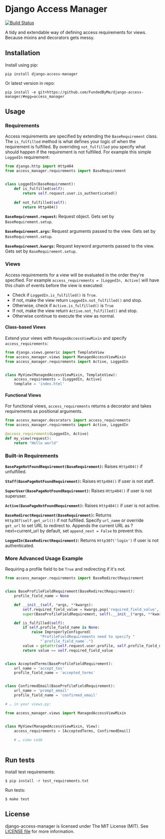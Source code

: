# Django Access Manager

[![Build Status](https://travis-ci.org/antonagestam/django-access-manager.svg?branch=master)](https://travis-ci.org/antonagestam/django-access-manager)

A tidy and extendable way of defining access requirements for views. Because mixins and decorators gets messy.

## Installation

Install using pip:

```
pip install django-access-manager
```

Or latest version in repo:

```
pip install -e git+https://github.com/FundedByMe/django-access-manager/#egg=access_manager
```

## Usage

### Requirements

Access requirements are specified by extending the `BaseRequirement` class.
The `is_fulfilled` method is what defines your logic of when the requirement
is fulfilled. By overriding `not_fulfilled` you specify what should happen
if the requirement is not fulfilled. For example this simple `LoggedIn`
requirement:

```python
from django.http import Http404
from access_manager.requirements import BaseRequirement


class LoggedIn(BaseRequirement):
    def is_fulfilled(self):
        return self.request.user.is_authenticated()
    
    def not_fulfilled(self):
        return Http404()
```

__`BaseRequirement.request`:__ Request object. Gets set by `BaseRequirement.setup`.

__`BaseRequirement.args`:__ Request arguments passed to the view. Gets set by `BaseRequirement.setup`.

__`BaseRequirement.kwargs`:__ Request keyword arguments passed to the view. Gets set by `BaseRequirement.setup`.


### Views

Access requirements for a view will be evaluated in the order they're specified.
For example `access_requirements = [LoggedIn, Active]` will have this chain of
events before the view is executed:

- Check if `LoggedIn.is_fulfilled()` is `True`.
- If not, make the view return `LoggedIn.not_fulfilled()` and stop.
- Otherwise, check if `Active.is_fulfilled()` is `True`
- If not, make the view return `Active.not_fulfilled()` and stop.
- Otherwise continue to execute the view as normal.

#### Class-based Views

Extend your views with `ManagedAccessViewMixin` and specify `access_requirements`:

```python
from django.views.generic import TemplateView
from access_manager.views import ManagedAccessViewMixin
from access_manager.requirements import Active, LoggedIn


class MyView(ManagedAccessViewMixin, TemplateView):
    access_requirements = [LoggedIn, Active]
    template = 'index.html'
```

#### Functional Views

For functional views, `access_requirements` returns a decorator and takes
requirements as positional arguments.

```python
from access_manager.decorators import access_requirements
from access_manager.requirements import Active, LoggedIn

@access_requirements(LoggedIn, Active)
def my_view(request):
    return "Hello world"
```

### Built-in Requirements

__`BasePageNotFoundRequirement(BaseRequirement)`:__ Raises `Http404()` if unfulfilled.

__`Staff(BasePageNotFoundRequirement)`:__ Raises `Http404()` if user is not staff.

__`SuperUser(BasePageNotFoundRequirement)`:__ Raises `Http404()` if user is not superuser.

__`Active(BasePageNotFoundRequirement)`:__ Raises `Http404()` if user is not active.

__`BaseRedirectRequirement(BaseRequirement)`:__ Returns `Http307(self.get_url())` if not fulfilled.
Specify `url_name` or override `get_url` to set URL to redirect to. Appends the current URL
as ?next=current_url by default, set `append_next = False` to prevent this.

__`LoggedIn(BaseRedirectRequirement)`:__ Returns `Http307('login')` if user is not authenticated.


### More Advanced Usage Example

Requiring a profile field to be `True` and redirecting if it's not.

```python
from access_manager.requirements import BaseRedirectRequirement


class BaseProfileFieldRequirement(BaseRedirectRequirement):
    profile_field_name = None

    def __init__(self, *args, **kwargs):
        self.required_field_value = kwargs.pop('required_field_value', True)
        super(BaseProfileFieldRequirement, self).__init__(*args, **kwargs)

    def is_fulfilled(self):
        if self.profile_field_name is None:
            raise ImproperlyConfigured(
                "ProfileFieldRequirements need to specify "
                "`profile_field_name`.")
        value = getattr(self.request.user.profile, self.profile_field_name)
        return value == self.required_field_value


class AcceptedTerms(BaseProfileFieldRequirement):
    url_name = 'accept_tos'
    profile_field_name = 'accepted_terms'


class ConfirmedEmail(BaseProfileFieldRequirement):
    url_name = 'prompt_email'
    profile_field_name = 'confirmed_email'

# … in your views.py:

from access_manager.views import ManagedAccessViewMixin


class MyView(ManagedAccessViewMixin, View):
    access_requirements = [AcceptedTerms, ConfirmedEmail]
    
    # … view code
 
```


## Run tests

Install test requirements:

```
$ pip install -r test_requirements.txt
```

Run tests:

```
$ make test
```

## License

django-access-manager is licensed under The MIT License (MIT).
See [LICENSE file](./LICENSE) for more information.
